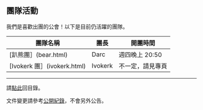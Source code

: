 ## 團隊活動

我們是喜歡出團的公會！以下是目前仍活躍的團隊。

| **團隊名稱**                 | **團長** | **開團時間**   |
| --------------------------- | ------- | -------------- |
|  [趴熊團］(bear.html)         | Darc    | 週四晚上 20:50  |
|  [Ivokerk 團］(ivokerk.html) | Ivokerk | 不一定，請見專頁 |

---

請[點此](index.html)回目錄。

文件變更請參考[公開紀錄](https://github.com/badbadweather/badbadweather.github.io/commits/master/raid.md)，不會另外公告。
